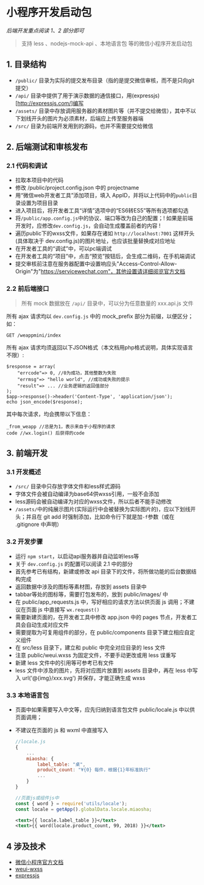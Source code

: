 # 小程序开发启动包

*后端开发重点阅读 1、2 部分即可*

> 支持 less 、nodejs-mock-api 、本地语言包 等的微信小程序开发启动包

## 1. 目录结构

- `/public/` 目录为实际的提交发布目录（指的是提交微信审核，而不是只向git提交）
- `/api/` 目录中提供了用于演示数据的通信接口，用(expressjs)[http://expressjs.com/]编写
- `/assets/` 目录中存放调用服务器的素材图片等（并不提交给微信），其中不以下划线开头的图片为必须素材，后端应上传至服务器端
- `/src/` 目录为前端开发用到的源码，也并不需要提交给微信

## 2. 后端测试和审核发布

### 2.1 代码和调试

- 拉取本项目中的代码
- 修改 /public/project.config.json 中的 projectname
- 用“微信web开发者工具”添加项目，填入 AppID，并将以上代码中的`public`目录设置为项目目录
- 进入项目后，将开发者工具“详情”选项中的“ES6转ES5”等所有选项都勾选
- 将`/public/app.config.js`中的协议、端口等改为自己的配置；! 如果是前端开发时，应修改`dev.config.js`，会自动生成覆盖前者的内容 !
- 遍历public下的wxss文件，如果存在诸如 `http://localhost:7001` 这样开头(具体取决于 dev.config.js)的图片地址，也应该批量替换成对应地址
- 在开发者工具的“调试”中，可以pc端调试
- 在开发者工具的“项目”中，点击“预览”按钮后，会生成二维码，在手机端调试
- 提交审核前注意在服务器配置中设置响应头"Access-Control-Allow-Origin"为"https://servicewechat.com"，其他设置请详细阅览官方文档

### 2.2 前后端接口

> 所有 mock 数据放在 `/api/` 目录中，可以分为任意数量的 xxx.api.js 文件

所有 ajax 请求均以 `dev.config.js` 中的 mock_prefix 部分为前缀，以便区分；如：

```
GET /weappmini/index
```

所有 ajax 请求均须返回以下JSON格式（本文档用php格式说明，具体实现语言不限）:

    $response = array(
        "errcode"=> 0, //0为成功，其他整数为失败
        "errmsg"=> "hello world", //成功或失败的提示
        "result"=> ... //业务逻辑的返回值部分
    );
    $app->response()->header('Content-Type', 'application/json');
    echo json_encode($response);

其中每次请求，均会携带以下信息：

```
_from_weapp //总是为1，表示来自于小程序的请求
code //wx.login() 后获得的code
```

## 3. 前端开发

### 3.1 开发概述

- `/src/` 目录中只存放字体文件和less样式源码
- 字体文件会被自动编译为base64供wxss引用，一般不会添加
- less源码会被自动编译为对应的wxss文件，所以后者不能手动修改
- `/assets/`中的纯展示图片(实际运行中会被替换为实际图片的)，应以下划线开头；并且在 git add 时强制添加，比如命令行下就是加`-f`参数（或在 .gitignore 中声明）

### 3.2 开发步骤

- 运行 `npm start`，以启动api服务器并自动监听less等
- 关于 `dev.config.js` 的配置可以阅读 2.1 中的部分
- 首先参考已有结构，新建或修改 api 目录下的文件，将所做功能的后台数据结构完成
- 返回数据中涉及的图标等素材图，存放到 assets 目录中
- tabbar等处的图标等，需要打包发布的，放到 public/images/ 中
- 在 public/app_requests.js 中，写好相应的请求方法以供页面 js 调用；不建议在页面 js 中直接写 `wx.request()`
- 需要新建页面的，在开发者工具中修改 app.json 中的 pages 节点，开发者工具会自动生成对应文件
- 需要提取为可复用组件的部分，在 public/components 目录下建立相应自定义组件
- 在 src/less 目录下，建立和 public 中完全对应目录的 less 文件
- 注意 public/weui.wxss 为固定文件，不要手动更改或用 less 误重写
- 新建 less 文件中的引用等可参考已有文件
- less 文件中涉及的图片，先将对应图片放置到 assets 目录中，再在 less 中写入 url('@{img}/xxx.svg') 并保存，才能正确生成 wxss

### 3.3 本地语言包

- 页面中如果需要写入中文等，应先归纳到语言包文件 public/locale.js 中以供页面调用； 
- 不建议在页面的 js 和 wxml 中直接写入

    ```javascript
    //locale.js
    {
        ...
        miaosha: {
            label_table: "桌",
            product_count: "¥{0} 每件，根据{1}年标准执行"
            ...
        }
    }
    ```

    ```javascript
    //页面js或组件js中
    const { word } = require('utils/locale');
    const locale = getApp().globalData.locale.miaosha;
    ```

    ```xml
    <text>{{ locale.label_table }}</text>
    <text>{{ word(locale.product_count, 99, 2018) }}</text>
    ``` 

## 4 涉及技术

- [微信小程序官方文档](https://mp.weixin.qq.com/debug/wxadoc/dev/)
- [weui-wxss](https://github.com/weui/weui-wxss/blob/master/README.md)
- [expressjs](http://expressjs.com/en/4x/api.html)
